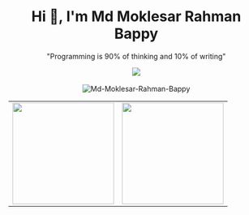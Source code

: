 <h1 align="center">Hi 👋, I'm Md Moklesar Rahman Bappy</h1>

<P align="center">"Programming is 90% of thinking and 10% of writing"</p>

<div align="center">
  <div style="width: 50%;" align="center" >
    <a href="https://github.com/antonkomarev/github-profile-views-counter">
      <img src="https://komarev.com/ghpvc/?username=Md-Moklesar-Rahman-Bappy&hide_border=false">
    </a>
  </div>
</div>

<br>

<div style="width: 100%;" align="center">
<img  src="https://github-readme-streak-stats.herokuapp.com/?user=Md-Moklesar-Rahman-Bappy" alt="Md-Moklesar-Rahman-Bappy"/>
</div>
<table width="100%">
  <tr>
    <td>
      <img height="200em" src="https://github-readme-stats.vercel.app/api?username=Md-Moklesar-Rahman-Bappy&show_icons=true&hide_border=false&count_private=true" /> 
    </td>
    <td> 
      <img height="200em" src="https://github-readme-stats.vercel.app/api/top-langs/?username=Md-Moklesar-Rahman-Bappy&show_icons=true&hide_border=false&layout=compact&langs_count=8"/> 
    </td>
  </tr>
</table>
